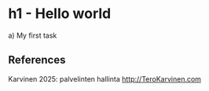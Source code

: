 # h1 - Hello world

a) My first task

## References

Karvinen 2025: palvelinten hallinta http://TeroKarvinen.com

